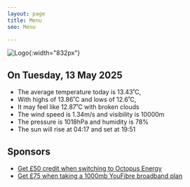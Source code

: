 ```yaml
---
layout: page
title: Menu
seo: Menu

---
```


![Logo](/images/logo.jpg){:width="832px"}

<!-- weather_marker starts -->
## On Tuesday, 13 May 2025

- The average temperature today is 13.43˚C,
- With highs of 13.86˚C and lows of 12.6˚C,
- It may feel like 12.87˚C with broken clouds
- The wind speed is 1.34m/s and visibility is 10000m
- The pressure is 1018hPa and humidity is 78%
- The sun will rise at 04:17 and set at 19:51

<!-- weather_marker ends -->

## Sponsors

- [Get £50 credit when switching to Octopus Energy](https://bit.ly/3oD1nnS)
- [Get £75 when taking a 1000mb YouFibre broadband plan](https://aklam.io/91zWhU?)
